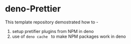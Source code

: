 # deno-Prettier

This template repository demostrated how to -
1. setup pretifier plugins from NPM in deno
2. use of `deno cache ` to make NPM packages work in deno

